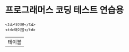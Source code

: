 <h1>프로그래머스 코딩 테스트 연습용</h1>

<table>
  <tr>
    <td>테이블</td>
       

    <td>테이블</td>
    <td>테이블</td>

  
  </tr>
</table>
